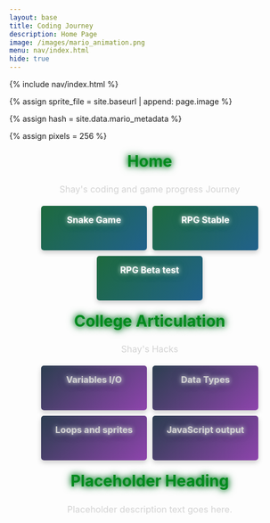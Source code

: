 ```yaml
---
layout: base
title: Coding Journey 
description: Home Page
image: /images/mario_animation.png
menu: nav/index.html
hide: true
---
```


<!-- Liquid:  statements -->

<!-- Include submenu from _includes to top of pages -->
{% include nav/index.html %}
<!--- Concatenation of site URL to frontmatter image  --->
{% assign sprite_file = site.baseurl | append: page.image %}
<!--- Has is a list variable containing mario metadata for sprite --->
{% assign hash = site.data.mario_metadata %}  
<!--- Size width/height of Sprit images --->
{% assign pixels = 256 %}

<!--- HTML for page contains <p> tag named "Mario" and class properties for a "sprite"  -->

<p id="mario" class="sprite"></p>
  
<!--- Embedded Cascading Style Sheet (CSS) rules, 
        define how HTML elements look 
--->
<style>

  /*CSS style rules for the id and class of the sprite...
  */
  .sprite {
    height: {{pixels}}px;
    width: {{pixels}}px;
    background-image: url('{{sprite_file}}');
    background-repeat: no-repeat;
  }

  /*background position of sprite element
  */
  #mario {
    background-position: calc({{animations[0].col}} * {{pixels}} * -1px) calc({{animations[0].row}} * {{pixels}}* -1px);
  }
</style>

<!--- Embedded executable code--->
<script>
  ////////// convert YML hash to javascript key:value objects /////////

  var mario_metadata = {}; //key, value object
  {% for key in hash %}  
  
  var key = "{{key | first}}"  //key
  var values = {} //values object
  values["row"] = {{key.row}}
  values["col"] = {{key.col}}
  values["frames"] = {{key.frames}}
  mario_metadata[key] = values; //key with values added

  {% endfor %}

  ////////// game object for player /////////

  class Mario {
    constructor(meta_data) {
      this.tID = null;  //capture setInterval() task ID
      this.positionX = 0;  // current position of sprite in X direction
      this.currentSpeed = 0;
      this.marioElement = document.getElementById("mario"); //HTML element of sprite
      this.pixels = {{pixels}}; //pixel offset of images in the sprite, set by liquid constant
      this.interval = 100; //animation time interval
      this.obj = meta_data;
      this.marioElement.style.position = "absolute";
    }

    animate(obj, speed) {
      let frame = 0;
      const row = obj.row * this.pixels;
      this.currentSpeed = speed;

      this.tID = setInterval(() => {
        const col = (frame + obj.col) * this.pixels;
        this.marioElement.style.backgroundPosition = `-${col}px -${row}px`;
        this.marioElement.style.left = `${this.positionX}px`;

        this.positionX += speed;
        frame = (frame + 1) % obj.frames;

        const viewportWidth = window.innerWidth;
        if (this.positionX > viewportWidth - this.pixels) {
          document.documentElement.scrollLeft = this.positionX - viewportWidth + this.pixels;
        }
      }, this.interval);
    }

    startWalking() {
      this.stopAnimate();
      this.animate(this.obj["Walk"], 3);
    }

    startRunning() {
      this.stopAnimate();
      this.animate(this.obj["Run1"], 6);
    }

    startPuffing() {
      this.stopAnimate();
      this.animate(this.obj["Puff"], 0);
    }

    startCheering() {
      this.stopAnimate();
      this.animate(this.obj["Cheer"], 0);
    }

    startFlipping() {
      this.stopAnimate();
      this.animate(this.obj["Flip"], 0);
    }

    startResting() {
      this.stopAnimate();
      this.animate(this.obj["Rest"], 0);
    }

    stopAnimate() {
      clearInterval(this.tID);
    }
  }

  const mario = new Mario(mario_metadata);

  ////////// event control /////////

  window.addEventListener("keydown", (event) => {
    if (event.key === "ArrowRight") {
      event.preventDefault();
      if (event.repeat) {
        mario.startCheering();
      } else {
        if (mario.currentSpeed === 0) {
          mario.startWalking();
        } else if (mario.currentSpeed === 3) {
          mario.startRunning();
        }
      }
    } else if (event.key === "ArrowLeft") {
      event.preventDefault();
      if (event.repeat) {
        mario.stopAnimate();
      } else {
        mario.startPuffing();
      }
    }
  });

  //touch events that enable animations
  window.addEventListener("touchstart", (event) => {
    event.preventDefault(); // prevent default browser action
    if (event.touches[0].clientX > window.innerWidth / 2) {
      // move right
      if (currentSpeed === 0) { // if at rest, go to walking
        mario.startWalking();
      } else if (currentSpeed === 3) { // if walking, go to running
        mario.startRunning();
      }
    } else {
      // move left
      mario.startPuffing();
    }
  });

  //stop animation on window blur
  window.addEventListener("blur", () => {
    mario.stopAnimate();
  });

  //start animation on window focus
  window.addEventListener("focus", () => {
     mario.startFlipping();
  });

  //start animation on page load or page refresh
  document.addEventListener("DOMContentLoaded", () => {
    // adjust sprite size for high pixel density devices
    const scale = window.devicePixelRatio;
    const sprite = document.querySelector(".sprite");
    sprite.style.transform = `scale(${0.2 * scale})`;
    mario.startResting();
  });
// this is where the mario ends and the actual contents begin
</script>



<h2 class="home-heading">Home</h2>
<p class="home-description">Shay's coding and game progress Journey</p>

<div class="button-container">
    <a href="{{site.baseurl}}/snakegame/" class="glow-button">
        Snake Game
        <span class="glow-effect"></span>
    </a>
    <a href="{{site.baseurl}}/rpg/" class="glow-button">
        RPG Stable
        <span class="glow-effect"></span>
    </a>
    <a href="{{site.baseurl}}/rpg0x/" class="glow-button">
        RPG Beta test
        <span class="glow-effect"></span>
    </a>
</div>

<h2 class="placeholder-heading">College Articulation</h2>
<p class="placeholder-description">Shay's Hacks</p>

<div class="button-container">
    <a href="{{site.baseurl}}/csse/javascript/fundamentals/variables" class="glow-button-blue-purple">
        Variables I/O
        <span class="glow-effect"></span>
    </a>
    <a href="{{site.baseurl}}/csse/javascript/fundamentals/data-types/" class="glow-button-blue-purple">
        Data Types
        <span class="glow-effect"></span>
    </a>
    <a href="{{site.baseurl}}/csse/javascript/fundamentals/for-loops/" class="glow-button-blue-purple">
        Loops and sprites
        <span class="glow-effect"></span>
    </a>
    <a href="{{site.baseurl}}/javascript/2024/09/15/javascript_output_objects_IPYNB_2_.html" class="glow-button-blue-purple">
        JavaScript output
        <span class="glow-effect"></span>
    </a>
</div>

<h2 class="placeholder-heading">Placeholder Heading</h2>
<p class="placeholder-description">Placeholder description text goes here.</p>

<style>
    .home-heading {
        text-align: center;
        font-size: 28px;
        font-weight: bold;
        margin-top: 20px;
        color: #008a1d;
        text-shadow: 0 0 10px #008a1d, 0 0 15px #1D6A3D;
    }

    .home-description {
        text-align: center;
        color: #D3D3D3;
        font-size: 16px;
        margin-top: 10px;
        margin-bottom: 20px;
    }

    .placeholder-heading {
        text-align: center;
        font-size: 28px;
        font-weight: bold;
        margin-top: 20px;
        color: #008a1d;
        text-shadow: 0 0 10px #008a1d, 0 0 15px #1D6A3D;
    }

    .placeholder-description {
        text-align: center;
        color: #D3D3D3;
        font-size: 16px;
        margin-top: 10px;
        margin-bottom: 20px;
    }

    .button-container {
        display: flex;
        justify-content: center;
        gap: 10px;
        flex-wrap: wrap;
    }

    .glow-button {
        display: inline-block;
        background: linear-gradient(135deg, #1D6A3D, #21618C);
        padding: 15px 20px;
        border-radius: 5px;
        font-weight: bold;
        font-size: 16px;
        text-align: center;
        position: relative;
        text-decoration: none;
        box-shadow: 0 4px 10px rgba(0, 0, 0, 0.2);
        transition: transform 0.3s, box-shadow 0.3s;
        text-shadow: 0 0 8px #FFF, 0 0 16px #1D6A3D;
        overflow: hidden;
        min-width: 150px;
        height: 50px;
        color: #FFF;
    }

    .glow-button:link, .glow-button:visited, .glow-button:active, .glow-button:hover {
        color: #FFF !important;
        text-decoration: none !important;
    }

    .glow-button:hover {
        transform: translateY(-4px);
        box-shadow: 0 8px 20px rgba(0, 0, 0, 0.4);
    }

    .glow-effect {
        position: absolute;
        top: 0;
        left: 0;
        width: 100%;
        height: 100%;
        border-radius: 5px;
        background: rgba(255, 255, 255, 0.1);
        opacity: 0;
        transition: opacity 0.3s;
    }

    .glow-button:hover .glow-effect {
        opacity: 1;
    }

    .glow-button-blue-purple {
        display: inline-block;
        background: linear-gradient(135deg, #2C3E50, #8E44AD);
        padding: 15px 20px;
        border-radius: 5px;
        font-weight: bold;
        font-size: 16px;
        text-align: center;
        position: relative;
        text-decoration: none;
        box-shadow: 0 4px 10px rgba(0, 0, 0, 0.2);
        transition: transform 0.3s, box-shadow 0.3s;
        text-shadow: 0 0 8px #FFF, 0 0 16px #2C3E50;
        overflow: hidden;
        min-width: 150px;
        height: 50px;
        color: #D3D3D3;
    }

    .glow-button-blue-purple:link, .glow-button-blue-purple:visited, .glow-button-blue-purple:active, .glow-button-blue-purple:hover {
        color: #D3D3D3 !important;
        text-decoration: none !important;
    }

    .glow-button-blue-purple:hover {
        transform: translateY(-4px);
        box-shadow: 0 8px 20px rgba(0, 0, 0, 0.4);
    }

    .glow-button-blue-purple:hover .glow-effect {
        opacity: 1;
    }
</style>


